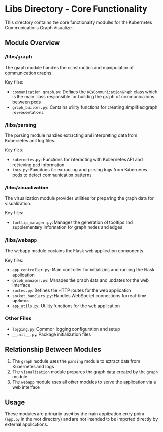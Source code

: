 # Libs Directory - Core Functionality

This directory contains the core functionality modules for the Kubernetes Communications Graph Visualizer.

## Module Overview

### /libs/graph

The graph module handles the construction and manipulation of communication graphs.

Key files:
- `communication_graph.py`: Defines the `K8sCommunicationGraph` class which is the main class responsible for building the graph of communications between pods
- `graph_builder.py`: Contains utility functions for creating simplified graph representations

### /libs/parsing

The parsing module handles extracting and interpreting data from Kubernetes and log files.

Key files:
- `kubernetes.py`: Functions for interacting with Kubernetes API and retrieving pod information
- `logs.py`: Functions for extracting and parsing logs from Kubernetes pods to detect communication patterns

### /libs/visualization

The visualization module provides utilities for preparing the graph data for visualization.

Key files:
- `tooltip_manager.py`: Manages the generation of tooltips and supplementary information for graph nodes and edges

### /libs/webapp

The webapp module contains the Flask web application components.

Key files:
- `app_controller.py`: Main controller for initializing and running the Flask application
- `graph_manager.py`: Manages the graph data and updates for the web interface
- `routes.py`: Defines the HTTP routes for the web application
- `socket_handlers.py`: Handles WebSocket connections for real-time updates
- `app_utils.py`: Utility functions for the web application

### Other Files

- `logging.py`: Common logging configuration and setup
- `__init__.py`: Package initialization files

## Relationship Between Modules

1. The `graph` module uses the `parsing` module to extract data from Kubernetes and logs
2. The `visualization` module prepares the graph data created by the `graph` module
3. The `webapp` module uses all other modules to serve the application via a web interface

## Usage

These modules are primarily used by the main application entry point (`app.py` in the root directory) and are not intended to be imported directly by external applications. 